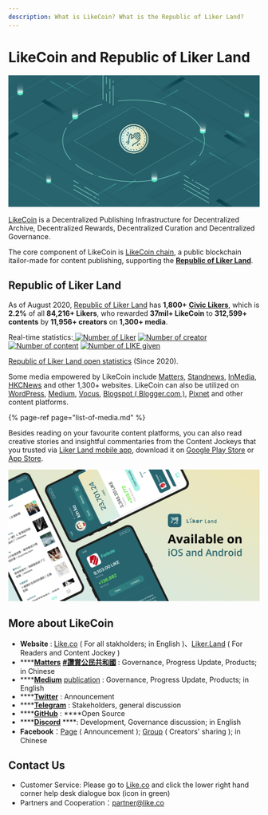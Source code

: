 ```yaml
---
description: What is LikeCoin? What is the Republic of Liker Land?
---
```


# LikeCoin and Republic of Liker Land



![](../../.gitbook/assets/likecoin_presskit_likecoin_asset_likecoinfeature%20%281%29.png)

[LikeCoin](https://like.co) is a Decentralized Publishing Infrastructure for Decentralized Archive, Decentralized Rewards, Decentralized Curation and Decentralized Governance.

The core component of LikeCoin is [LikeCoin chain](https://likecoin.bigdipper.live/), a public blockchain itailor-made for content publishing, supporting the [**Republic of Liker Land**](https://liker.land/getapp). 

## Republic of Liker Land

As of August 2020, [Republic of Liker Land](https://like.co/in/getapp) has **1,800+** [**Civic Likers**](https://liker.land/civic), which is **2.2%** of all **84,216+ Likers**, who rewarded **37mil+ LikeCoin** to **312,599+ contents** by **11,956+ creators** on **1,300+ media**.

Real-time statistics:[ ![Number of Liker](https://static.like.co/badge/stats/liker.svg)](https://like.co/) [![Number of creator](https://static.like.co/badge/stats/creator.svg)](https://like.co/) [![Number of content](https://static.like.co/badge/stats/content.svg)](https://like.co/) [![Number of LIKE given](https://static.like.co/badge/stats/LIKE.svg)](https://like.co/)

[Republic of Liker Land open statistics](https://datastudio.google.com/u/0/reporting/e6168171-b61d-4871-b39f-7b6308f2facc/page/qgR) \(Since 2020\).

Some media empowered by LikeCoin include [Matters](https://matters.news/), [Standnews](https://www.thestandnews.com/), [InMedia](https://www.inmediahk.net/), [HKCNews](https://www.hkcnews.com/) and other 1,300+ websites. LikeCoin can also be utilized on [WordPress](https://wordpress.org/plugins/likecoin/), [Medium](https://medium.com), [Vocus](https://vocus.cc/), [Blogspot \( Blogger.com \)](https://www.blogger.com/dashboard/reading), [Pixnet](https://appmarket.pixnet.tw/#!/addon/1331) and other content platforms. 

{% page-ref page="list-of-media.md" %}

Besides reading on your favourite content platforms, you can also read creative stories and insightful commentaries from the Content Jockeys that you trusted via [Liker Land mobile app](https://liker.land/getapp), download it on [Google Play Store](https://play.google.com/store/apps/details?id=com.oice&hl=en) or [App Store](https://apps.apple.com/hk/app/liker-land/id1248232355).

![](../../.gitbook/assets/likecoin_ad72_appstore_og_ios_android%20%281%29.png)

## More about LikeCoin

* **Website** : [Like.co](https://like.co) \( For all stakholders; in English \)、[Liker.Land](https://liker.land) \( For Readers and Content Jockey \) 
* \*\*\*\*[**Matters**](https://matters.news/tags/VGFnOjgwOTQ) [**\#讚賞公民共和國**](https://matters.news/tags/VGFnOjgwOTQ) : Governance, Progress Update, Products; in Chinese
* \*\*\*\*[**Medium**](https://medium.com/likecoin) [publication](https://medium.com/likecoin) : Governance, Progress Update, Products; in English
* \*\*\*\*[**Twitter**](https://twitter.com/likecoin) : Announcement
* \*\*\*\*[**Telegram**](https://t.me/likecoin) : Stakeholders, general discussion
* \*\*\*\*[**GitHub**](https://github.com/likecoin) : ****Open Source
* \*\*\*\*[**Discord**](https://discord.com/invite/HbvhWZw) ****: Development, Governance discussion; in English
* **Facebook**：[Page](https://www.facebook.com/Liker.Land/) \( Announcement \); [Group](https://www.facebook.com/groups/likecoin) \( Creators' sharing \); in Chinese

## Contact Us

* Customer Service: Please go to [Like.co](https://like.co/) and click the lower right hand corner help desk dialogue box \(icon in green\)
* Partners and Cooperation：[partner@like.co](mailto:partner@like.co)

